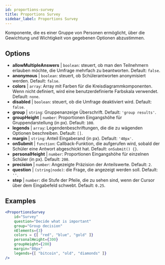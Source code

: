 ```yaml
---
id: proportions-survey
title: Proportions Survey
sidebar_label: Proportions Survey
---
```


Komponente, die es einer Gruppe von Personen ermöglicht, über die Gewichtung und Wichtigkeit von gegebenen Optionen abzustimmen.

## Options

* __allowMultipleAnswers__ | `boolean`: steuert, ob man den Teilnehmern erlauben möchte, die Umfrage mehrfach zu beantworten. Default: `false`.
* __anonymous__ | `boolean`: steuert, ob Schülerantworten anonymisiert werden. Default: `false`.
* __colors__ | `array`: Array mit Farben für die Kreisdiagrammkomponenten. Wenn nicht definiert, wird eine benutzerdefinierte Farbskala verwendet. Default: `none`.
* __disabled__ | `boolean`: steuert, ob die Umfrage deaktiviert wird. Default: `false`.
* __group__ | `string`: Gruppenanzeige Überschrift. Default: `'group results'`.
* __groupHeight__ | `number`: Proportionen Eingangshöhe für Gruppendarstellung (in px). Default: `100`.
* __legends__ | `array`: Legendenbeschriftungen, die die zu wägenden Optionen beschreiben. Default: `[]`.
* __margin__ | `string`: Anteil Eingaberand (in px). Default: `'40px'`.
* __onSubmit__ | `function`: Callback-Funktion, die aufgerufen wird, sobald der Schüler eine Antwort abgeschickt hat. Default: `onSubmit() {}`.
* __personalHeight__ | `number`: Proportionen Eingangshöhe für einzelnen Schüler (in px). Default: `200`.
* __precision__ | `number`: Angezeigte Präzision der Anteilswerte. Default: `2`.
* __question__ | `(string|node)`: die Frage, die angezeigt werden soll. Default: `''`.
* __step__ | `number`: die Stufe der Pfeile, die zu sehen sind, wenn der Cursor über dem Eingabefeld schwebt. Default: `0.25`.


## Examples

```jsx live
<ProportionsSurvey 
    id="Survey"
    question="Decide what is important"
    group="Group decision"
    nElements={3}
    colors = {[ "red", "blue", "gold" ]}
    personalHeight={300}
    groupHeight={200}
    margin="80px"
    legends={[ "bitcoin", "old", "diamonds" ]}
/>
```



